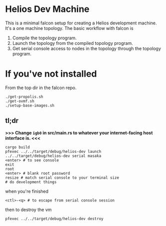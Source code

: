 # Helios Dev Machine

This is a minimal falcon setup for creating a Helios development machine. It's a
one machine topology. The basic workflow with falcon is

1. Compile the topology program.
2. Launch the topology from the compiled topology program.
3. Get serial console access to nodes in the topology through the topology
   program.

# If you've not installed

From the top dir in the falcon repo.

```
./get-propolis.sh
./get-ovmf.sh
./setup-base-images.sh
```

## tl;dr

**>>> Change `igb0` in src/main.rs to whatever your internet-facing host interface
is. <<<**

```shell
cargo build
pfexec ../../target/debug/helios-dev launch
../../target/debug/helios-dev serial masaka
<enter> # to see console
exit
root
<enter> # blank root password
resize # match serial console to your terminal size
# do development things
```

when you're finished

```shell
<ctl>-<q> # to escape from serial console session
```

then to destroy the vm

```shell
pfexec ../../target/debug/helios-dev destroy
```
